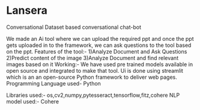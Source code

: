 # Lansera
Conversational Dataset based conversational chat-bot

We made an Ai tool where we can upload the required ppt and once the ppt gets uploaded in to the framework, we can ask questions to the tool based on the ppt.
Features of the tool:- 
1)Analyze Document and Ask Questions
2)Predict content of the image
3)Analyze Document and find relevant images based on it
Working:- 
We have used pre trained models available in open source and integrated to make that tool.
Ui is done using streamlit which is an an open-source Python framework to deliver web pages.
Programming Language used- Python

Libraries used:-
os,cv2,numpy,pytesseract,tensorflow,fitz,cohere
NLP model used:- Cohere
